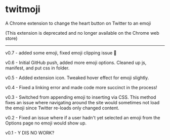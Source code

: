# twitmoji

A Chrome extension to change the heart button on Twitter to an emoji

(This extension is deprecated and no longer available on the Chrome web store)

<hr>

v0.7 - added some emoji, fixed emoji clipping issue :doughnut:

v0.6 - Initial GitHub push, added more emoji options. Cleaned up js, manifest, and put css in folder.

v0.5 - Added extension icon. Tweaked hover effect for emoji slightly.

v0.4 - Fixed a linking error and made code more succinct in the process!

v0.3 - Switched from appending emoji to inserting via CSS. This method fixes an issue where navigating around the site would sometimes not load the emoji since Twitter re-loads only changed content.

v0.2 - Fixed an issue where if a user hadn't yet selected an emoji from the Options page no emoji would show up.

v0.1 - Y DIS NO WORK?
